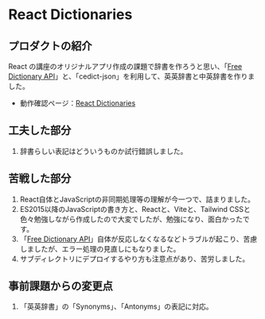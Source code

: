 # React Dictionaries

## プロダクトの紹介

React の講座のオリジナルアプリ作成の課題で辞書を作ろうと思い、「[Free Dictionary API](https://dictionaryapi.dev/)」と、「cedict-json」を利用して、英英辞書と中英辞書を作りました。

* 動作確認ページ：[React Dictionaries](https://stkntr.sakura.ne.jp/works/react-dict/index.html)

## 工夫した部分

1. 辞書らしい表記はどういうものか試行錯誤しました。

## 苦戦した部分

1. React自体とJavaScriptの非同期処理等の理解が今一つで、詰まりました。
1. ES2015以降のJavaScriptの書き方と、Reactと、Viteと、Tailwind CSSと色々勉強しながら作成したので大変でしたが、勉強になり、面白かったです。
1. 「[Free Dictionary API](https://dictionaryapi.dev/)」自体が反応しなくなるなどトラブルが起こり、苦慮しましたが、エラー処理の見直しにもなりました。
1. サブディレクトリにデプロイするやり方も注意点があり、苦労しました。

## 事前課題からの変更点

1. 「英英辞書」の「Synonyms」、「Antonyms」の表記に対応。